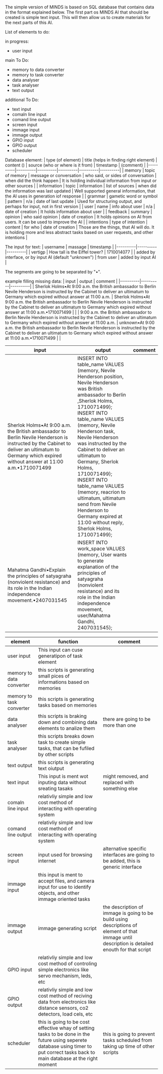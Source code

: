 The simple version of MINDS is based on SQL database that contains data in the format explained below. 
The first part os MINDS AI that should be created is simple text input. This will then allow us to create materials for the next parts of this AI.

List of elements to do:

in progress:
- user input

main To Do:
- memory to data converter
- memory to task converter
- data analyser
- task analyser
- text output

additional To Do:
- text input
- comaln line input
- comand line output
- screen input
- immage input
- immage output
- GPIO input
- GPIO output
- scheduler

Database element:
| type (of element) | title (helps in finding right element) | content () | source (who or where is it from) | timestamp | (comment) |
|----------|----------|----------|----------|----------|----------|
| memory | topic of memory | message or conversation | who said, or sides of conversation | when did the think happen | It is holding individual information from input or other sources |
| information | topic | information | list of sources | when did the information was last updated | Well supported general information, that the AI uses in generation iof response |
| grammar | gametic word or symbol | pattern | n/a | date of last update | Used for structuring output, and perhaps for input, not in first version |
| user | name | info about user | n/a | date of creation | It holds information about user |
| feedback | summary | opinion | who said opinion | date of creation | It holds opinions on AI from users. It can be used to improve the AI |
| intentions | type of intention | content | for who | date of creation | Those are the things, that AI will do. It is holding more and less abstract tasks based on user requests, and other intentions |

The input for text:
| username | massage | timestamp |
|----------|----------|----------|
| vertigp | How tall is the Eiffel tower? | 1710014077 |
| added by interface, or by input AI (default "unknown") | from user | added by input AI |

The segments are going to be separated by "•".

example filling missing data:
| input | output | comment |
|----------|----------|----------|
| Sherlok Holms•At 9:00 a.m. the British ambassador to Berlin Nevile Henderson is instructed by the Cabinet to deliver an ultimatum to Germany which expired without answer at 11:00 a.m. | Sherlok Holms•At 9:00 a.m. the British ambassador to Berlin Nevile Henderson is instructed by the Cabinet to deliver an ultimatum to Germany which expired without answer at 11:00 a.m.•1710071499 |  |
| 9:00 a.m. the British ambassador to Berlin Nevile Henderson is instructed by the Cabinet to deliver an ultimatum to Germany which expired without answer at 11:00 a.m. | unknown•At 9:00 a.m. the British ambassador to Berlin Nevile Henderson is instructed by the Cabinet to deliver an ultimatum to Germany which expired without answer at 11:00 a.m.•1710071499 |  |

| input | output | comment |
|----------|----------|----------|
| Sherlok Holms•At 9:00 a.m. the British ambassador to Berlin Nevile Henderson is instructed by the Cabinet to deliver an ultimatum to Germany which expired without answer at 11:00 a.m.•1710071499 | INSERT INTO table_name VALUES (memory, Nevile Henderson position, Nevile Henderson was British ambassador to Berlin ,Sherlok Holms, 1710071499); INSERT INTO table_name VALUES (memory, Nevile Henderson task, Nevile Henderson was instructed by the Cabinet to deliver an ultimatum to Germany, Sherlok Holms, 1710071499); INSERT INTO table_name VALUES (memory, reacrion to ultimatum, ultimatum send from Nevile Henderson to Germany expired at 11:00 without reply, Sherlok Holms, 1710071499);
| Mahatma Gandhi•Explain the principles of satyagraha (nonviolent resistance) and its role in the Indian independence movement.•2407031545 | INSERT INTO work_space VALUES (memory, User wants to generate explanation of the principles of satyagraha (nonviolent resistance) and its role in the Indian independence movement, user/Mahatma Gandhi, 2407031545); |

 | element | function | comment |
|----------|----------|----------|
| user input | This input can cuse generatipon of task element |  |
| memory to data converter | this scripts is generating small pices of informations based on memories |  |
| memory to task converter | this scripts is generating tasks based on memories |  |
| data analyser | this scripts is braking down and combining data elements to analize them | there are going to be more than one |
| task analyser | this scripts breaks down task to create simple tasks, that can be fufiled by other scripts |  |
| text output | this scripts is generating text oiutput |  |
| text input | This input is ment wot inputing data without sreating tasaks | might removed, and replaced with something else |
| comaln line input | relativliy simple and low cost method of interacting with operating system |  |
| comand line output | relativliy simple and low cost method of interacting with operating system |  |
| screen input | input used for browsing internet | alternative specific interfaces are going to be added, this is generic interface |
| immage input | this input is ment to accept files, and camera input for use to identify objects, and other immage oriented tasks |  |
| immage output | immage generating script | the description of immage is going to be build using descriptions of element of that immage until description is detailed enouth for that script |
| GPIO input | relativliy simple and low cost method of controling simple electronics like servo mechanism, leds, etc  |  |
| GPIO output | relativliy simple and low cost method of reciving data from electronics like distance sensors, co2 detectors, load cels, etc |  |
| scheduler | this is going to be cost effective whay of setting tasks to be done in the future using seperete database using timer to put correct tasks back to main database at the right moment | this is going to prevent tasks scheduled from taking up time of other scripts |
